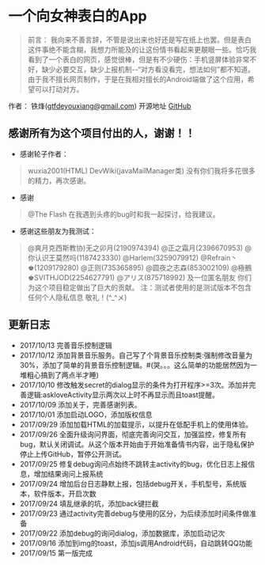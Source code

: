 # 一个向女神表白的App
> 前言：
> 我向来不善言辞，不管是说出来也好还是写在纸上也罢。但是表白这件事绝不能含糊，我想力所能及的让这份情书看起来更靚眼一些。恰巧我看到了一个表白的网页，感觉很棒，但是有不少硬伤：手机竖屏体验非常不好，缺少必要交互，缺少上报机制--“对方看没看完，想法如何”都不知道。由于我不擅长网页制作，于是在我相对擅长的Android端做了这个应用，希望可以打动对方。

作者：
铁烽(gtfdeyouxiang@gmail.com)
开源地址 [GitHub](https://www.github.com/gtf35/showLove)

## 感谢所有为这个项目付出的人，谢谢！！

- 感谢轮子作者：
> wuxia2001(HTML)
> DevWiki(javaMailManager类)
> 没有你们我将多花很多的精力，再次感谢。
- 感谢
> @The Flash
> 在我遇到头疼的bug时和我一起探讨，给我建议。

- 感谢这些朋友为我测试：
> @爽月克西斯教协)无之卯月(2190974394)
> @正之霜月(2396670953)
> @你认识王莫然吗(1187423330)
> @Harlem(3259079912)
> @Refrain丶♚(1209179280)
> @正则(735365895)
> @圆夜之志森(853002109)
> @極鵺♚SVITHJOD(2254627791)
> @アリス(875718992)
> 及一位匿名朋友
> 你们为这个项目稳定做出了巨大的贡献。
注：测试者使用的是测试版本不包含任何个人隐私信息
敬礼！(^_^メ)


## 更新日志
* 2017/10/13 完善音乐控制逻辑
* 2017/10/12 添加背景音乐服务。自己写了个背景音乐控制类:强制修改音量为30%，添加了简单的背景音乐控制逻辑。#(哭。。。这么简单的功能居然因为一堆粗心搞到了两点半才睡)
* 2017/10/10 修改触发secret的dialog显示的条件为打开程序>=3次。添加并完善逻辑:askloveActivity显示两次以上时不再显示而且toast提醒。
* 2017/10/09 添加关于，完善感谢列表。
* 2017/10/01 添加启动LOGO，添加版权信息
* 2017/09/29 添加加载HTML的加载提示，以提升在低配手机上的使用体验。
* 2017/09/26 全面升级询问界面，彻底完善询问交互，加强监控，修复所有bug，默认关闭调试。从这个版本开始由于开始准备情书内容，出于隐私保护停止上传GitHub，暂停公开测试。
* 2017/09/25 修复debug询问点始终不跳转主activity的bug，优化日志上报信息，增加结果询问上报系统
* 2017/09/24 增加后台日志静默上报，包括debug开关，手机型号，系统版本，软件版本，开启次数
* 2017/09/24 填乱继承的坑，添加back键拦截
* 2017/09/23 通过activity完善debug与使用的区分，为后续添加时间条件做准备
* 2017/09/22 添加debug的询问dialog，添加数据库，添加启动记次
* 2017/09/16 添加到img的toast，添加js调用Android代码，自动跳转QQ功能
* 2017/09/15 第一版完成




